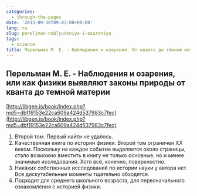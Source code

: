 ```yaml
---
categories:
  - through-the-pages
date: '2013-09-30T09:03:00+00:00'
lang: ru
slug: pereljman-nablyudeniya-i-ozareniya
tags:
  - science
title: Перельман М. Е. - Наблюдения и озарения. От кванта до тёмной материи
---
```



## Перельман М. Е. - Наблюдения и озарения, или как физики выявляют законы природы от кванта до темной материи ##
[http://libgen.is/book/index.php?md5=dbf19153e22ca609a424d537983c7fec](http://libgen.is/book/index.php?md5=dbf19153e22ca609a424d537983c7fec) 

1. Второй том. Первый найти не удалось. 
2. Качественная книга по истории физики. Второй том ограничен XX веком. Поскольку на каждое событие выделяется около страницы, стало возможно вместить в книгу не только основные, но и менее значимые исследования. Хотя всё, конечно, поверхностно. 
3. Никаких собственных исследований по истории науки у автора нет. Все дискутабельные моменты тщательно обходятся. 
4. Подходит для среднего школьного возраста, для первоначального ознакомления с историей физики. 
